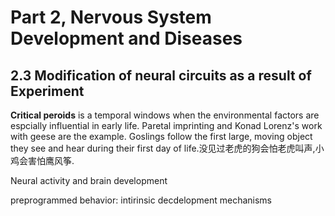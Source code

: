 # Part 2, Nervous System Development and Diseases

## 2.3 Modification of neural circuits as a result of Experiment

**Critical peroids** is a temporal windows when the environmental factors are
espcially influential in early life. Paretal imprinting and Konad Lorenz's work
with geese are the example. Goslings follow the first large, moving object they
see and hear during their first day of life.没见过老虎的狗会怕老虎叫声,小鸡会害怕鹰风筝.

Neural activity and brain development

preprogrammed behavior: intirinsic decdelopment mechanisms
